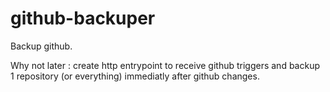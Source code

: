 # github-backuper

Backup github.

Why not later : create http entrypoint to receive github triggers and backup 1 repository (or everything) immediatly after github changes.
